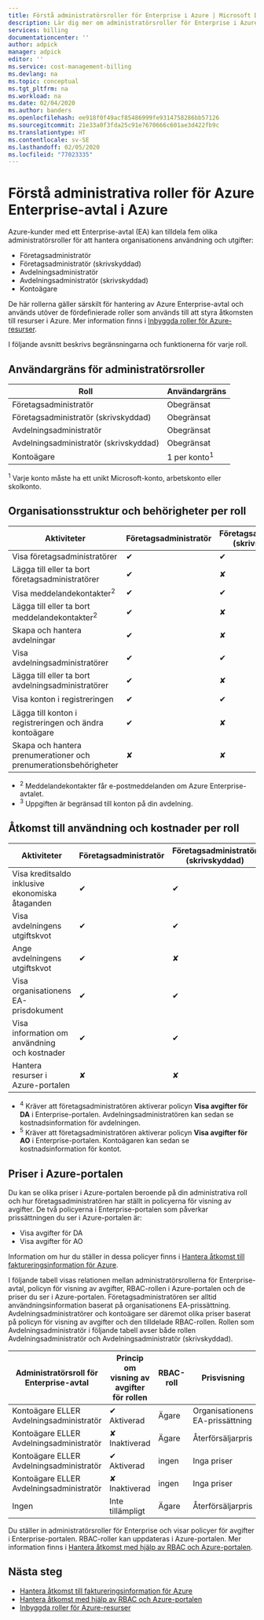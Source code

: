 ```yaml
---
title: Förstå administratörsroller för Enterprise i Azure | Microsoft Docs
description: Lär dig mer om administratörsroller för Enterprise i Azure.
services: billing
documentationcenter: ''
author: adpick
manager: adpick
editor: ''
ms.service: cost-management-billing
ms.devlang: na
ms.topic: conceptual
ms.tgt_pltfrm: na
ms.workload: na
ms.date: 02/04/2020
ms.author: banders
ms.openlocfilehash: ee918f0f49acf85486999fe9314758286bb57126
ms.sourcegitcommit: 21e33a0f3fda25c91e7670666c601ae3d422fb9c
ms.translationtype: HT
ms.contentlocale: sv-SE
ms.lasthandoff: 02/05/2020
ms.locfileid: "77023335"
---
```

# <a name="understand-azure-enterprise-agreement-administrative-roles-in-azure"></a>Förstå administrativa roller för Azure Enterprise-avtal i Azure

Azure-kunder med ett Enterprise-avtal (EA) kan tilldela fem olika administratörsroller för att hantera organisationens användning och utgifter:

- Företagsadministratör
- Företagsadministratör (skrivskyddad)
- Avdelningsadministratör
- Avdelningsadministratör (skrivskyddad)
- Kontoägare
 
De här rollerna gäller särskilt för hantering av Azure Enterprise-avtal och används utöver de fördefinierade roller som används till att styra åtkomsten till resurser i Azure. Mer information finns i [Inbyggda roller för Azure-resurser](../../role-based-access-control/built-in-roles.md).

I följande avsnitt beskrivs begränsningarna och funktionerna för varje roll.

## <a name="user-limit-for-admin-roles"></a>Användargräns för administratörsroller

|Roll| Användargräns|
|---|---|
|Företagsadministratör|Obegränsat|
|Företagsadministratör (skrivskyddad)|Obegränsat|
|Avdelningsadministratör|Obegränsat|
|Avdelningsadministratör (skrivskyddad)|Obegränsat|
|Kontoägare|1 per konto<sup>1</sup>|

<sup>1</sup> Varje konto måste ha ett unikt Microsoft-konto, arbetskonto eller skolkonto.

## <a name="organization-structure-and-permissions-by-role"></a>Organisationsstruktur och behörigheter per roll

|Aktiviteter| Företagsadministratör|Företagsadministratör (skrivskyddad)|Avdelningsadministratör|Avdelningsadministratör (skrivskyddad)|Kontoägare|
|---|---|---|---|---|---|
|Visa företagsadministratörer|✔|✔|✘|✘|✘|
|Lägga till eller ta bort företagsadministratörer|✔|✘|✘|✘|✘|
|Visa meddelandekontakter<sup>2</sup> |✔|✔|✘|✘|✘|
|Lägga till eller ta bort meddelandekontakter<sup>2</sup> |✔|✘|✘|✘|✘|
|Skapa och hantera avdelningar |✔|✘|✘|✘|✘|
|Visa avdelningsadministratörer|✔|✔|✔|✔|✘|
|Lägga till eller ta bort avdelningsadministratörer|✔|✘|✔|✘|✘|
|Visa konton i registreringen |✔|✔|✔<sup>3</sup>|✔<sup>3</sup>|✘|
|Lägga till konton i registreringen och ändra kontoägare|✔|✘|✔<sup>3</sup>|✘|✘|
|Skapa och hantera prenumerationer och prenumerationsbehörigheter|✘|✘|✘|✘|✔|

- <sup>2</sup> Meddelandekontakter får e-postmeddelanden om Azure Enterprise-avtalet.
- <sup>3</sup> Uppgiften är begränsad till konton på din avdelning.


## <a name="usage-and-costs-access-by-role"></a>Åtkomst till användning och kostnader per roll

|Aktiviteter| Företagsadministratör|Företagsadministratör (skrivskyddad)|Avdelningsadministratör|Avdelningsadministratör (skrivskyddad) |Kontoägare|
|---|---|---|---|---|---|
|Visa kreditsaldo inklusive ekonomiska åtaganden|✔|✔|✘|✘|✘|
|Visa avdelningens utgiftskvot|✔|✔|✘|✘|✘|
|Ange avdelningens utgiftskvot|✔|✘|✘|✘|✘|
|Visa organisationens EA-prisdokument|✔|✔|✘|✘|✘|
|Visa information om användning och kostnader|✔|✔|✔<sup>4</sup>|✔<sup>4</sup>|✔<sup>5</sup>|
|Hantera resurser i Azure-portalen|✘|✘|✘|✘|✔|

- <sup>4</sup> Kräver att företagsadministratören aktiverar policyn **Visa avgifter för DA** i Enterprise-portalen. Avdelningsadministratören kan sedan se kostnadsinformation för avdelningen.
- <sup>5</sup> Kräver att företagsadministratören aktiverar policyn **Visa avgifter för AO** i Enterprise-portalen. Kontoägaren kan sedan se kostnadsinformation för kontot.


## <a name="pricing-in-azure-portal"></a>Priser i Azure-portalen

Du kan se olika priser i Azure-portalen beroende på din administrativa roll och hur företagsadministratören har ställt in policyerna för visning av avgifter. De två policyerna i Enterprise-portalen som påverkar prissättningen du ser i Azure-portalen är:

- Visa avgifter för DA
- Visa avgifter för AO

Information om hur du ställer in dessa policyer finns i [Hantera åtkomst till faktureringsinformation för Azure](manage-billing-access.md).

I följande tabell visas relationen mellan administratörsrollerna för Enterprise-avtal, policyn för visning av avgifter, RBAC-rollen i Azure-portalen och de priser du ser i Azure-portalen. Företagsadministratören ser alltid användningsinformation baserat på organisationens EA-prissättning. Avdelningsadministratörer och kontoägare ser däremot olika priser baserat på policyn för visning av avgifter och den tilldelade RBAC-rollen. Rollen som Avdelningsadministratör i följande tabell avser både rollen Avdelningsadministratör och Avdelningsadministratör (skrivskyddad).

|Administratörsroll för Enterprise-avtal|Princip om visning av avgifter för rollen|RBAC-roll|Prisvisning|
|---|---|---|---|
|Kontoägare ELLER Avdelningsadministratör|✔ Aktiverad|Ägare|Organisationens EA-prissättning|
|Kontoägare ELLER Avdelningsadministratör|✘ Inaktiverad|Ägare|Återförsäljarpris|
|Kontoägare ELLER Avdelningsadministratör|✔ Aktiverad |ingen|Inga priser|
|Kontoägare ELLER Avdelningsadministratör|✘ Inaktiverad |ingen|Inga priser|
|Ingen|Inte tillämpligt |Ägare|Återförsäljarpris|

Du ställer in administratörsroller för Enterprise och visar policyer för avgifter i Enterprise-portalen. RBAC-roller kan uppdateras i Azure-portalen. Mer information finns i [Hantera åtkomst med hjälp av RBAC och Azure-portalen](../../role-based-access-control/role-assignments-portal.md).

## <a name="next-steps"></a>Nästa steg

- [Hantera åtkomst till faktureringsinformation för Azure](manage-billing-access.md)
- [Hantera åtkomst med hjälp av RBAC och Azure-portalen](../../role-based-access-control/role-assignments-portal.md)
- [Inbyggda roller för Azure-resurser](../../role-based-access-control/built-in-roles.md)
